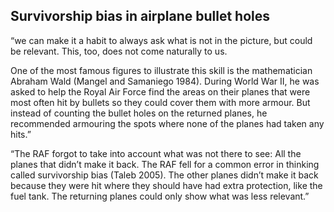 ## Survivorship bias in airplane bullet holes
“we can make it a habit to always ask what is not in the picture, but could be relevant. This, too, does not come naturally to us. 

One of the most famous figures to illustrate this skill is the mathematician Abraham Wald (Mangel and Samaniego 1984). During World War II, he was asked to help the Royal Air Force find the areas on their planes that were most often hit by bullets so they could cover them with more armour. But instead of counting the bullet holes on the returned planes, he recommended armouring the spots where none of the planes had taken any hits.”

“The RAF forgot to take into account what was not there to see: All the planes that didn’t make it back. The RAF fell for a common error in thinking called survivorship bias (Taleb 2005). The other planes didn’t make it back because they were hit where they should have had extra protection, like the fuel tank. The returning planes could only
show what was less relevant.”